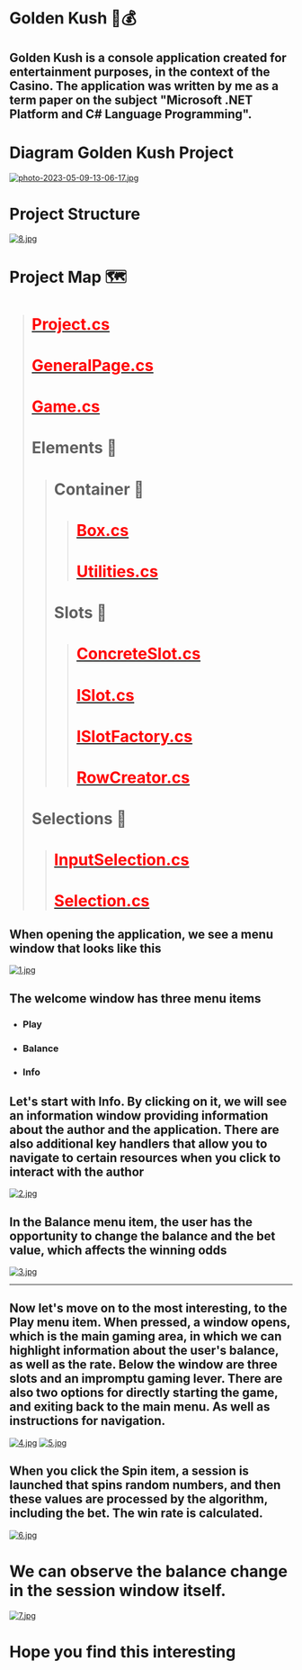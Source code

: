 # __Golden Kush__ :slot_machine::moneybag:
## Golden Kush is a console application created for entertainment purposes, in the context of the __Casino__. The application was written by me as a term paper on the subject "Microsoft .NET Platform and C# Language Programming".
# __Diagram Golden Kush Project__
[![photo-2023-05-09-13-06-17.jpg](https://i.postimg.cc/m2hvQHDh/photo-2023-05-09-13-06-17.jpg)](https://postimg.cc/zVZ2N3T1)
# __Project Structure__
[![8.jpg](https://i.postimg.cc/bYgxXqbj/8.jpg)](https://postimg.cc/Rq36K5XP)
# __Project Map__ :world_map:
> # [<span style="color:red;">Project.cs</span>](https://github.com/mykha8lad/golden-kush/blob/main/Program.cs)
> # [<span style="color:red;">GeneralPage.cs</span>](https://github.com/mykha8lad/golden-kush/blob/main/GeneralPage.cs)
> # [<span style="color:red;">Game.cs</span>](https://github.com/mykha8lad/golden-kush/blob/main/Game.cs)
> # Elements :file_folder:
>> # Container :file_folder:
>>> # [<span style="color:red;">Box.cs</span>](https://github.com/mykha8lad/golden-kush/blob/main/Elements/Container/Box.cs)
>>> # [<span style="color:red;">Utilities.cs</span>](https://github.com/mykha8lad/golden-kush/blob/main/Elements/Container/Utilities.cs)
>> # Slots :file_folder:
>>> # [<span style="color:red;">ConcreteSlot.cs</span>](https://github.com/mykha8lad/golden-kush/blob/main/Elements/Slots/ConcreteSlot.cs)
>>> # [<span style="color:red;">ISlot.cs</span>](https://github.com/mykha8lad/golden-kush/blob/main/Elements/Slots/ISlot.cs)
>>> # [<span style="color:red;">ISlotFactory.cs</span>](https://github.com/mykha8lad/golden-kush/blob/main/Elements/Slots/ISlotFactory.cs)
>>> # [<span style="color:red;">RowCreator.cs</span>](https://github.com/mykha8lad/golden-kush/blob/main/Elements/Slots/RowCreator.cs)
> # Selections :file_folder:
>> # [<span style="color:red;">InputSelection.cs</span>](https://github.com/mykha8lad/golden-kush/blob/main/Selections/InputSelection.cs)
>> # [<span style="color:red;">Selection.cs</span>](https://github.com/mykha8lad/golden-kush/blob/main/Selections/Selection.cs)
## When opening the application, we see a menu window that looks like this
[![1.jpg](https://i.postimg.cc/g04G4LC5/1.jpg)](https://postimg.cc/R36rZhVQ)
## The welcome window has three menu items
* ### Play
* ### Balance
* ### Info
## Let's start with __Info__. By clicking on it, we will see an information window providing information about the author and the application. There are also additional key handlers that allow you to navigate to certain resources when you click to interact with the author
[![2.jpg](https://i.postimg.cc/63hQG10k/2.jpg)](https://postimg.cc/njCxy2N2)
## In the __Balance__ menu item, the user has the opportunity to change the balance and the bet value, which affects the winning odds
[![3.jpg](https://i.postimg.cc/qvcW0VvH/3.jpg)](https://postimg.cc/3kRtCqGt)
___
## Now let's move on to the most interesting, to the __Play__ menu item. When pressed, a window opens, which is the main gaming area, in which we can highlight information about the user's balance, as well as the rate. Below the window are three slots and an impromptu gaming lever. There are also two options for directly starting the game, and exiting back to the main menu. As well as instructions for navigation.
[![4.jpg](https://i.postimg.cc/9QTwQb6h/4.jpg)](https://postimg.cc/sMjgnYf6)
[![5.jpg](https://i.postimg.cc/sXfMKrvj/5.jpg)](https://postimg.cc/NyVGfZ6S)
## When you click the __Spin__ item, a session is launched that spins random numbers, and then these values are processed by the algorithm, including the bet. The win rate is calculated.
[![6.jpg](https://i.postimg.cc/sg6fyhXr/6.jpg)](https://postimg.cc/gxhbHr8S)
# We can observe the balance change in the session window itself.
[![7.jpg](https://i.postimg.cc/JnT55K7F/7.jpg)](https://postimg.cc/BLKFqTK5)
# Hope you find this interesting
